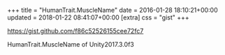 +++
title = "HumanTrait.MuscleName"
date = 2016-01-28 18:10:21+00:00
updated = 2018-01-22 08:41:07+00:00
[extra]
css = "gist"
+++

<https://gist.github.com/f86c52526155cee72fc7>

HumanTrait.MuscleName of Unity2017.3.0f3

